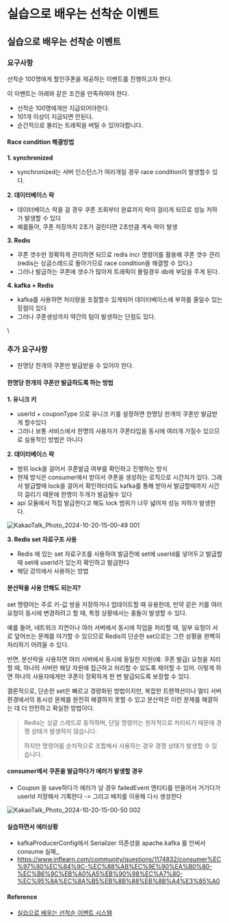 # 실습으로 배우는 선착순 이벤트

## 실습으로 배우는 선착순 이벤트

### 요구사항

선착순 100명에게 할인쿠폰을 제공하는 이벤트를 진행하고자 한다.

이 이벤트는 아래와 같은 조건을 만족하여야 한다.

* 선착순 100명에게만 지급되어야한다.
* 101개 이상이 지급되면 안된다.
* 순간적으로 몰리는 트래픽을 버틸 수 있어야합니다.

#### Race condition 해결방법

**1. synchronized**

* synchronized는 서버 인스턴스가 여러개일 경우 race condition이 발생할수 있다.

**2. 데이터베이스 락**

* 데이터베이스 락을 걸 경우 쿠폰 조회부터 완료까지 락이 걸리게 되므로 성능 저하가 발생할 수 있다
* 예를들어, 쿠폰 저장까지 2초가 걸린다면 2초만큼 계속 락이 발생

**3. Redis**

* 쿠폰 갯수만 정확하게 관리하면 되므로 redis incr 명령어를 활용해 쿠폰 갯수 관리 (redis는 싱글스레드로 돌아가므로 race condition을 해결할 수 있다.)
* 그러나 발급하는 쿠폰에 갯수가 많아져 트래픽이 몰릴경우 db에 부담을 주게 된다.

**4. kafka + Redis**

* kafka를 사용하면 처리량을 조절할수 있게되어 데이터베이스에 부하를 줄일수 있는 장점이 있다
* 그러나 쿠폰생성까지 약간의 텀이 발생하는 단점도 있다.

\


### 추가 요구사항

* 한명당 한개의 쿠폰만 발급받을 수 있어야 한다.

#### 한명당 한개의 쿠폰만 발급하도록 하는 방법

**1. 유니크 키**

* userId + couponType 으로 유니크 키를 설정하면 한명당 한개의 쿠폰만 발급받게 할수있다
* 그러나 보통 서비스에서 한명의 사용자가 쿠폰타입을 동시에 여러개 가질수 있으므로 실용적인 방법은 아니다

**2. 데이터베이스 락**

* 범위 lock을 걸어서 쿠폰발급 여부를 확인하고 진행하는 방식
* 현재 방식은 consumer에서 받아서 쿠폰을 생성하는 로직으로 시간차가 있다. 그래서 발급할때 lock을 걸어서 확인하더라도 kafka를 통해 받아서 발급할때까지 시간이 걸리기 때문에 한명이 두개가 발급될수 있다
* api 모듈에서 직접 발급한다고 해도 lock 범위가 너무 넓어져 성능 저하가 발생한다.

![KakaoTalk\_Photo\_2024-10-20-15-00-49 001](https://github.com/user-attachments/assets/df155045-c986-490e-947e-cda86ef515a5)

**3. Redis set 자료구조 사용**

* Redis 에 있는 set 자료구조를 사용하여 발급전에 set에 userId를 넣어두고 발급할때 set에 userId가 있는지 확인하고 발급한다
* 해당 강의에서 사용하는 방법

#### 분산락을 사용 안해도 되는지?

set 명령어는 주로 키-값 쌍을 저장하거나 업데이트할 때 유용한데, 만약 같은 키를 여러 요청이 동시에 변경하려고 할 때, 특정 상황에서는 충돌이 발생할 수 있다.

예를 들어, 네트워크 지연이나 여러 서버에서 동시에 작업을 처리할 때, 일부 요청이 서로 덮어쓰는 문제를 야기할 수 있으므로 Redis의 단순한 set으로는 그런 상황을 완벽히 처리하기 어려울 수 있다.

반면, 분산락을 사용하면 여러 서버에서 동시에 동일한 자원(예: 쿠폰 발급) 요청을 처리할 때, 하나의 서버만 해당 자원에 접근하고 처리할 수 있도록 제어할 수 있어. 이렇게 하면 하나의 사용자에게만 쿠폰이 정확하게 한 번 발급되도록 보장할 수 있다.

결론적으로, 단순한 set은 빠르고 경량화된 방법이지만, 복잡한 트랜잭션이나 멀티 서버 환경에서의 동시성 문제를 완전히 해결하지 못할 수 있고 분산락은 이런 문제를 해결하는 데 더 안전하고 확실한 방법이다.

> Redis는 싱글 스레드로 동작하며, 단일 명령어는 원자적으로 처리되기 때문에 경쟁 상태가 발생하지 않습니다.
>
> 하지만 명령어를 순차적으로 조합해서 사용하는 경우 경쟁 상태가 발생할 수 있습니다.

#### consumer에서 쿠폰을 발급하다가 에러가 발생할 경우

* Coupon 을 save하다가 에러가 날 경우 failedEvent 엔티티를 만들어서 거기다가 userId 저장해서 기록한다 -> 그리고 배치를 이용해 다시 생성한다

![KakaoTalk\_Photo\_2024-10-20-15-00-50 002](https://github.com/user-attachments/assets/56d33856-fd72-4135-ae44-16aa832cfeb7)

#### 실습하면서 에러상황

* kafkaProducerConfig에서 Serializer 의존성을 apache.kafka 를 안써서 consume 실패,,
* https://www.inflearn.com/community/questions/1174832/consumer%EC%97%90%EC%84%9C-%EC%88%AB%EC%9E%90%EA%B0%80-%EC%B6%9C%EB%A0%A5%EB%90%98%EC%A7%80-%EC%95%8A%EC%8A%B5%EB%8B%88%EB%8B%A4%E3%85%A0

#### Reference

* [실습으로 배우는 선착순 이벤트 시스템](https://www.inflearn.com/course/%EC%84%A0%EC%B0%A9%EC%88%9C-%EC%9D%B4%EB%B2%A4%ED%8A%B8-%EC%8B%9C%EC%8A%A4%ED%85%9C-%EC%8B%A4%EC%8A%B5?attributionToken=igHwiQoMCLu70rgGEJOpuLkCEAEaJDY3MTYxOWY5LTAwMDAtMmVmZS1hYjMwLWY0ZjVlODA1Y2M0MCoGMzg5Nzk5MjCjgJcit7eMLajlqi2Y1rctwvCeFcXL8xeOvp0V1LKdFZvWty2Q97IwjpHJMJnuxjA6DmRlZmF1bHRfc2VhcmNoQAFIAWgBegJzaQ)
